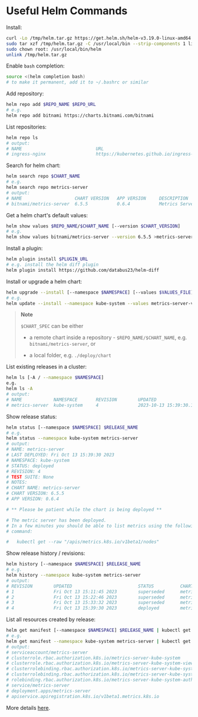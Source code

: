 # Useful Helm Commands

Install:

```sh
curl -Lo /tmp/helm.tar.gz https://get.helm.sh/helm-v3.19.0-linux-amd64.tar.gz
sudo tar xzf /tmp/helm.tar.gz -C /usr/local/bin --strip-components 1 linux-amd64/helm
sudo chown root: /usr/local/bin/helm
unlink /tmp/helm.tar.gz
```

Enable `bash` completion:

```sh
source <(helm completion bash)
# to make it permanent, add it to ~/.bashrc or similar
```

Add repository:

```sh
helm repo add $REPO_NAME $REPO_URL
# e.g.
helm repo add bitnami https://charts.bitnami.com/bitnami
```

List repositories:

```sh
helm repo ls
# output:
# NAME                            URL
# ingress-nginx                   https://kubernetes.github.io/ingress-nginx
```

Search for helm chart:

```sh
helm search repo $CHART_NAME
# e.g.
helm search repo metrics-server
# output:
# NAME                    CHART VERSION   APP VERSION     DESCRIPTION
# bitnami/metrics-server  6.5.5           0.6.4           Metrics Server aggregates resource usage data, ...
```

Get a helm chart's default values:

```sh
helm show values $REPO_NAME/$CHART_NAME [--version $CHART_VERSION]
# e.g.
helm show values bitnami/metrics-server --version 6.5.5 >metrics-server-values-orig.yaml
```

Install a plugin:

```sh
helm plugin install $PLUGIN_URL
# e.g. install the helm diff plugin
helm plugin install https://github.com/databus23/helm-diff
```

Install or upgrade a helm chart:

```sh
helm upgrade --install [--namespace $NAMESPACE] [--values $VALUES_FILE] [--version $CHART_VERSION] $RELEASE_NAME $CHART_SPEC
# e.g.
helm update --install --namespace kube-system --values metrics-server-values.yaml --version 6.5.5 metrics-server bitnami/metrics-server
```

> **Note**
>
> `$CHART_SPEC` can be either
> - a remote chart inside a repository - `$REPO_NAME/$CHART_NAME`, e.g. `bitnami/metrics-server`, or
>
> - a local folder, e.g. `./deploy/chart`

List existing releases in a cluster:

```sh
helm ls [-A / --namespace $NAMESPACE]
e.g.
helm ls -A
# output:
# NAME            NAMESPACE       REVISION        UPDATED                                         STATUS          CHART                              APP VERSION
# metrics-server  kube-system     4               2023-10-13 15:39:30.177251569 +0000 UTC         deployed        metrics-server-6.5.5
```

Show release status:

```sh
helm status [--namespace $NAMESPACE] $RELEASE_NAME
# e.g.
helm status --namespace kube-system metrics-server
# output:
# NAME: metrics-server
# LAST DEPLOYED: Fri Oct 13 15:39:30 2023
# NAMESPACE: kube-system
# STATUS: deployed
# REVISION: 4
# TEST SUITE: None
# NOTES:
# CHART NAME: metrics-server
# CHART VERSION: 6.5.5
# APP VERSION: 0.6.4

# ** Please be patient while the chart is being deployed **

# The metric server has been deployed.
# In a few minutes you should be able to list metrics using the following
# command:

#   kubectl get --raw "/apis/metrics.k8s.io/v1beta1/nodes"
```

Show release history / revisions:

```sh
helm history [--namespace $NAMESPACE] $RELEASE_NAME
# e.g.
helm history --namespace kube-system metrics-server
# output:
# REVISION        UPDATED                         STATUS          CHART                   APP VERSION     DESCRIPTION
# 1               Fri Oct 13 15:11:45 2023        superseded      metrics-server-6.5.5    0.6.4           Install complete
# 2               Fri Oct 13 15:22:46 2023        superseded      metrics-server-6.5.5    0.6.4           Upgrade complete
# 3               Fri Oct 13 15:33:32 2023        superseded      metrics-server-6.5.5    0.6.4           Upgrade complete
# 4               Fri Oct 13 15:39:30 2023        deployed        metrics-server-6.5.5    0.6.4           Upgrade complete
```

List all resources created by release:

```sh
helm get manifest [--namespace $NAMESPACE] $RELEASE_NAME | kubectl get -f - -o name
# e.g.
helm get manifest --namespace kube-system metrics-server | kubectl get -f - -o name
# output:
# serviceaccount/metrics-server
# clusterrole.rbac.authorization.k8s.io/metrics-server-kube-system
# clusterrole.rbac.authorization.k8s.io/metrics-server-kube-system-view
# clusterrolebinding.rbac.authorization.k8s.io/metrics-server-kube-system-auth-delegator
# clusterrolebinding.rbac.authorization.k8s.io/metrics-server-kube-system
# rolebinding.rbac.authorization.k8s.io/metrics-server-kube-system-auth-reader
# service/metrics-server
# deployment.apps/metrics-server
# apiservice.apiregistration.k8s.io/v1beta1.metrics.k8s.io
```

More details [here](https://helm.sh/docs/helm/helm/).
